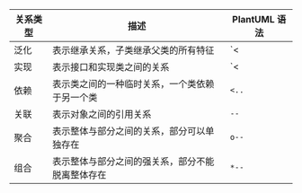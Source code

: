 | 关系类型      | 描述                                   | PlantUML 语法                          |
|--------------|----------------------------------------|---------------------------------------|
| 泛化         | 表示继承关系，子类继承父类的所有特征   | `<|--`                                |
| 实现         | 表示接口和实现类之间的关系             | `<|..`                                |
| 依赖         | 表示类之间的一种临时关系，一个类依赖于另一个类 | `<..`                                |
| 关联         | 表示对象之间的引用关系                 | `--`                                  |
| 聚合         | 表示整体与部分之间的关系，部分可以单独存在 | `o--`                                |
| 组合         | 表示整体与部分之间的强关系，部分不能脱离整体存在 | `*--`                                |

